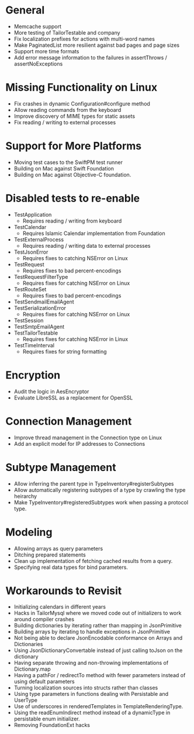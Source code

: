 # General

* Memcache support
* More testing of TailorTestable and company
* Fix localization prefixes for actions with multi-word names
* Make PaginatedList more resilient against bad pages and page sizes
* Support more time formats
* Add error message information to the failures in assertThrows / assertNoExceptions

# Missing Functionality on Linux

* Fix crashes in dynamic Configuration#configure method
* Allow reading commands from the keyboard
* Improve discovery of MIME types for static assets
* Fix reading / writing to external processes

# Support for More Platforms

* Moving test cases to the SwiftPM test runner
* Building on Mac against Swift Foundation
* Building on Mac against Objective-C foundation.

# Disabled tests to re-enable

* TestApplication
    * Requires reading / writing from keyboard
* TestCalendar
    * Requires Islamic Calendar implementation from Foundation
* TestExternalProcess
    * Requires reading / writing data to external processes
* TestJsonError
    * Requires fixes to catching NSError on Linux
* TestRequest
    * Requires fixes to bad percent-encodings
* TestRequestFilterType
    * Requires fixes for catching NSError on Linux
* TestRouteSet
    * Requires fixes to bad percent-encodings
* TestSendmailEmailAgent
* TestSerializationError
    * Requires fixes for catching NSError on Linux
* TestSession
* TestSmtpEmailAgent
* TestTailorTestable
    * Requires fixes for catching NSError in Linux
* TestTimeInterval 
  * Requires fixes for string formatting

# Encryption

* Audit the logic in AesEncryptor
* Evaluate LibreSSL as a replacement for OpenSSL

# Connection Management

* Improve thread management in the Connection type on Linux
* Add an explicit model for IP addresses to Connections

# Subtype Management

* Allow inferring the parent type in TypeInventory#registerSubtypes
* Allow automatically registering subtypes of a type by crawling the type heirarchy
* Make TypeInventory#registeredSubtypes work when passing a protocol type.

# Modeling

* Allowing arrays as query parameters
* Ditching prepared statements
* Clean up implementation of fetching cached results from a query.
* Specifying real data types for bind parameters.

# Workarounds to Revisit

* Initializing calendars in different years
* Hacks in TailorMysql where we moved code out of initializers to work around
  compiler crashes
* Building dictionaries by iterating rather than mapping in JsonPrimitive
* Building arrays by iterating to handle exceptions in JsonPrimitive
* Not being able to declare JsonEncodable conformance on Arrays and Dictionaries
* Using JsonDictionaryConvertable instead of just calling toJson on the
  dictionary
* Having separate throwing and non-throwing implementations of Dictionary.map
* Having a pathFor / redirectTo method with fewer parameters instead of using
  default parameters
* Turning localization sources into structs rather than classes
* Using type parameters in functions dealing with Persistable and UserType
* Use of underscores in renderedTemplates in TemplateRenderingType.
* Using the readEnumIndirect method instead of a dynamicType in persistable enum
  initializer.
* Removing FoundationExt hacks